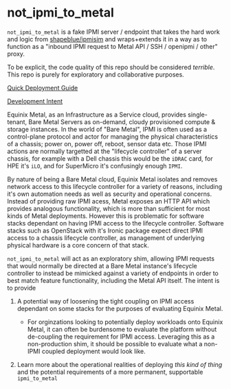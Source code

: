 # not_ipmi_to_metal

`not_ipmi_to_metal` is a fake IPMI server / endpoint that takes the hard work and logic from [shapeblue/ipmisim](https://github.com/shapeblue/ipmisim) and wraps+extends it in a way as to function as a "inbound IPMI request to Metal API / SSH / openipmi / other" proxy.

To be explicit, the code quality of this repo should be considered *terrible*. This repo is purely for exploratory and collaborative purposes.

[Quick Deployment Guide](https://github.com/dlotterman/not_ipmi_to_metal/blob/main/snippets/deployment.md)

[Development Intent](https://github.com/dlotterman/not_ipmi_to_metal/blob/main/snippets/development.md)

Equinix Metal, as an Infrastructure as a Service cloud, provides single-tenant, Bare Metal Servers as on-demand, cloudy provisioned compute & storage instances. In the world of "Bare Metal", IPMI is often used as a control-plane protocol and actor for managing the physical characteristics of a chassis; power on, power off, reboot, sensor data etc. Those IPMI actions are normally targetted at the "lifecycle controller" of a server chassis, for example with a Dell chassis this would be the `iDRAC` card, for HPE it's `iLO`, and for SuperMicro it's confusingly enough `IPMI`. 

By nature of being a Bare Metal cloud, Equinix Metal isolates and removes network access to this lifecycle controller for a variety of reasons, including it's own automation needs as well as security and operational concerns. Instead of providing raw IPMI acess, Metal exposes an HTTP API which provides analogous functionality, which is more than sufficient for most kinds of Metal deployments. However this is problematic for software stacks dependant on having IPMI access to the lifecycle controller. Software stacks such as OpenStack with it's Ironic package expect direct IPMI access to a chassis lifecycle controller, as management of underlying physical hardware is a core concern of that stack.

`not_ipmi_to_metal` will act as an exploratory shim, allowing IPMI requests that would normally be directed at a Bare Metal instance's lifecycle controller to instead be mimicked against a variety of endpoints in order to best match feature functionality, including the Metal API itself. The intent is to provide

1) A potential way of loosening the tight coupling on IPMI access dependant on some stacks for the purposes of evaluating Equinix Metal. 
    * For orginzations looking to potentially deploy workloads onto Equinix Metal, it can often be burdensome to evaluate the platform without de-coupling the requirement for IPMI access. Leveraging this as a non-production shim, it should be possible to evaluate what a non-IPMI coupled deployment would look like.

2) Learn more about the operational realities of deploying *this kind of thing* and the potential requirements of a more permanent, supportable `ipmi_to_metal`
